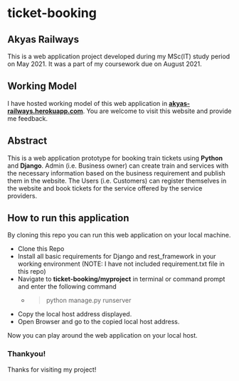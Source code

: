 # ticket-booking
## Akyas Railways
This is a web application project developed during my MSc(IT) study period on May 2021. It was a part of my coursework due on August 2021. 
## Working Model
I have hosted working model of this web application in [**akyas-railways.herokuapp.com**](http://akyas-railways.herokuapp.com). You are welcome to visit this website and provide me feedback.
## Abstract
This is a web application prototype for booking train tickets using **Python** and **Django**. Admin (i.e. Business owner) can create train and services with the necessary information based on the business requirement and publish them in the website. The Users (i.e. Customers) can register themselves in the website and book tickets for the service offered by the service providers.
## How to run this application
By cloning this repo you can run this web application on your local machine.

- Clone this Repo
- Install all basic requirements for Django and rest_framework in your working environment (NOTE: I have not included requirement.txt file in this repo)
- Navigate to **ticket-booking/myproject** in terminal or command prompt and enter the following command 
  - > python manage.py runserver
- Copy the local host address displayed.
- Open Browser and go to the copied local host address.

Now you can play around the web application on your local host.

### Thankyou!
Thanks for visiting my project!

